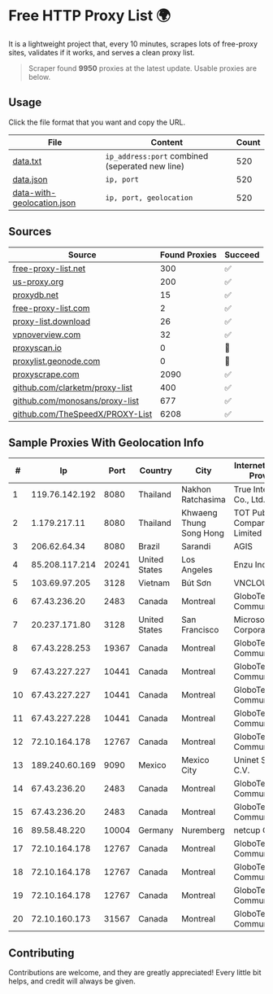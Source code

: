 
# Free HTTP Proxy List 🌍

It is a lightweight project that, every 10 minutes, scrapes lots of free-proxy sites, validates if it works, and serves a clean proxy list.


> Scraper found **9950** proxies at the latest update. Usable proxies are below.

## Usage

Click the file format that you want and copy the URL.


|File|Content|Count|
|----|-------|-----|
|[data.txt](https://raw.githubusercontent.com/themiralay/Proxy-List-World/master/data.txt)|`ip_address:port` combined (seperated new line)|520|
|[data.json](https://raw.githubusercontent.com/themiralay/Proxy-List-World/master/data.json)|`ip, port`|520|
|[data-with-geolocation.json](https://raw.githubusercontent.com/themiralay/Proxy-List-World/master/data-with-geolocation.json)|`ip, port, geolocation`|520|

## Sources

|Source|Found Proxies|Succeed|
|------|-------------|-------|
|[free-proxy-list.net](https://free-proxy-list.net)|300|✅|
|[us-proxy.org](https://www.us-proxy.org)|200|✅|
|[proxydb.net](http://proxydb.net)|15|✅|
|[free-proxy-list.com](https://free-proxy-list.com/?page=&port=&type%5B%5D=http&type%5B%5D=https&up_time=0&search=Search)|2|✅|
|[proxy-list.download](https://www.proxy-list.download/HTTP)|26|✅|
|[vpnoverview.com](https://vpnoverview.com/privacy/anonymous-browsing/free-proxy-servers)|32|✅|
|[proxyscan.io](https://www.proxyscan.io)|0|🚫|
|[proxylist.geonode.com](https://proxylist.geonode.com/api/proxy-list?limit=300&page=1&sort_by=lastChecked&sort_type=desc&protocols=http,https)|0|🚫|
|[proxyscrape.com](https://api.proxyscrape.com/v2/?request=displayproxies&protocol=http&timeout=10000&country=all&ssl=all&anonymity=all)|2090|✅|
|[github.com/clarketm/proxy-list](https://raw.githubusercontent.com/clarketm/proxy-list/master/proxy-list-raw.txt)|400|✅|
|[github.com/monosans/proxy-list](https://raw.githubusercontent.com/monosans/proxy-list/main/proxies/http.txt)|677|✅|
|[github.com/TheSpeedX/PROXY-List](https://raw.githubusercontent.com/TheSpeedX/PROXY-List/master/http.txt)|6208|✅|


## Sample Proxies With Geolocation Info

|#|Ip|Port|Country|City|Internet Service Provider|
|-|--|----|-------|----|-------------------------|
|1|119.76.142.192|8080|Thailand|Nakhon Ratchasima|True Internet Co., Ltd.|
|2|1.179.217.11|8080|Thailand|Khwaeng Thung Song Hong|TOT Public Company Limited|
|3|206.62.64.34|8080|Brazil|Sarandi|AGIS|
|4|85.208.117.214|20241|United States|Los Angeles|Enzu Inc|
|5|103.69.97.205|3128|Vietnam|Bút Sơn|VNCLOUD|
|6|67.43.236.20|2483|Canada|Montreal|GloboTech Communications|
|7|20.237.171.80|3128|United States|San Francisco|Microsoft Corporation|
|8|67.43.228.253|19367|Canada|Montreal|GloboTech Communications|
|9|67.43.227.227|10441|Canada|Montreal|GloboTech Communications|
|10|67.43.227.227|10441|Canada|Montreal|GloboTech Communications|
|11|67.43.227.228|10441|Canada|Montreal|GloboTech Communications|
|12|72.10.164.178|12767|Canada|Montreal|GloboTech Communications|
|13|189.240.60.169|9090|Mexico|Mexico City|Uninet S.A. de C.V.|
|14|67.43.236.20|2483|Canada|Montreal|GloboTech Communications|
|15|67.43.236.20|2483|Canada|Montreal|GloboTech Communications|
|16|89.58.48.220|10004|Germany|Nuremberg|netcup GmbH|
|17|72.10.164.178|12767|Canada|Montreal|GloboTech Communications|
|18|72.10.164.178|12767|Canada|Montreal|GloboTech Communications|
|19|72.10.164.178|12767|Canada|Montreal|GloboTech Communications|
|20|72.10.160.173|31567|Canada|Montreal|GloboTech Communications|



## Contributing

Contributions are welcome, and they are greatly appreciated! Every
little bit helps, and credit will always be given.

